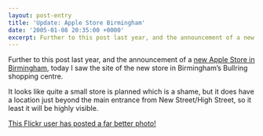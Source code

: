 ```yaml
---
layout: post-entry
title: 'Update: Apple Store Birmingham'
date: '2005-01-08 20:35:00 +0000'
excerpt: Further to this post last year, and the announcement of a new Apple Store in Birmingham, today I saw the site of the new store in Birmingham’s Bullring shopping centre.
---
```

Further to this post last year, and the announcement of a [new Apple Store in Birmingham][1], today I saw the site of the new store in Birmingham’s Bullring shopping centre.

It looks like quite a small store is planned which is a shame, but it does have a location just beyond the main entrance from New Street/High Street, so it least it will be highly visible.

[This Flickr user has posted a far better photo!][2]

[1]: http://www.pcpro.co.uk/news/news_story.php?id=63365
[2]: http://www.flickr.com/photos/sharl/2405848/